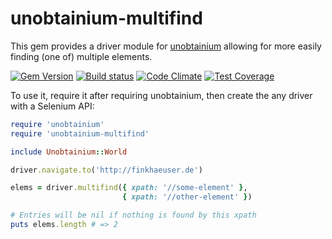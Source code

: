 # unobtainium-multifind

This gem provides a driver module for [unobtainium](https://github.com/jfinkhaeuser/unobtainium)
allowing for more easily finding (one of) multiple elements.

[![Gem Version](https://badge.fury.io/rb/unobtainium-multifind.svg)](https://badge.fury.io/rb/unobtainium-multifind)
[![Build status](https://travis-ci.org/jfinkhaeuser/unobtainium-multifind.svg?branch=master)](https://travis-ci.org/jfinkhaeuser/unobtainium-multifind)
[![Code Climate](https://codeclimate.com/github/jfinkhaeuser/unobtainium-multifind/badges/gpa.svg)](https://codeclimate.com/github/jfinkhaeuser/unobtainium-multifind)
[![Test Coverage](https://codeclimate.com/github/jfinkhaeuser/unobtainium-multifind/badges/coverage.svg)](https://codeclimate.com/github/jfinkhaeuser/unobtainium-multifind/coverage)

To use it, require it after requiring unobtainium, then create the any driver
with a Selenium API:

```ruby
require 'unobtainium'
require 'unobtainium-multifind'

include Unobtainium::World

driver.navigate.to('http://finkhaeuser.de')

elems = driver.multifind({ xpath: '//some-element' },
                         { xpath: '//other-element' })

# Entries will be nil if nothing is found by this xpath
puts elems.length # => 2
```
